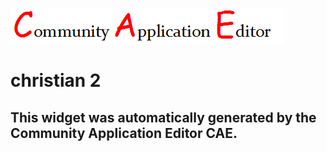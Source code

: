 ![CAE](https://github.com/patricia-cae/frontendComponent-133/blob/gh-pages/img/logo.png)  

christian 2
===================


This widget was automatically generated by the Community Application Editor CAE.  
---------------
